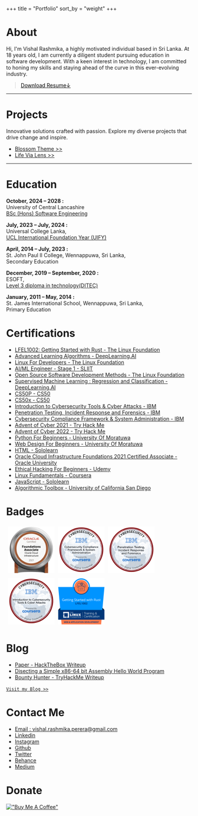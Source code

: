 +++
title = "Portfolio"
sort_by = "weight"
+++

# About
Hi, I'm Vishal Rashmika, a highly motivated individual based in Sri Lanka. At 18 years old, I am currently a diligent student pursuing education in software development. With a keen interest in technology, I am committed to honing my skills and staying ahead of the curve in this ever-evolving industry.

<!-- >[Download Resume &#x2193;](./resume.pdf) -->
> <a href="./VishalRashmika-CV.pdf" target="_blank" style="color:black;">Download Resume&#x2193;</a>
---

# Projects
Innovative solutions crafted with passion. Explore my diverse projects that drive change and inspire.

- [Blossom Theme >>](/blossomtheme)
- [Life Via Lens >>](/lifevialens)

---

# Education
**October, 2024 – 2028 :**<br>
University of Central Lancashire<br>
<a href="https://www.uclan.ac.uk/undergraduate/courses/software-engineering-bsc" target="_blank">BSc (Hons) Software Engineering</a>

**July, 2023 – July, 2024 :**<br>
Universal College Lanka,<br>
<a href="https://ucl.lk/programs/ucl-international-foundation-year/" target="_blank">UCL International Foundation Year (UIFY)</a>

**April, 2014 – July, 2023 :**<br>
St. John Paul II College, Wennappuwa, Sri Lanka,<br>
Secondary Education

**December, 2019 – September, 2020 :**<br>
ESOFT,<br>
<a href="./DiTec.pdf" target="_blank">Level 3 diploma in technology(DITEC)</a>
<!-- <a href="">[Diploma in technology(DITEC)](./DiTec.pdf)</a> -->

**January, 2011 – May, 2014 :**<br>
St. James International School, Wennappuwa, Sri Lanka,<br>
Primary Education

# Certifications
- <a href="https://trainingportal.linuxfoundation.org/learn/certificates/getting-started-with-rust-lfel1002?id=c0926af9-5118-44de-9375-2044853067aa" target="_blank">LFEL1002: Getting Started with Rust - The Linux Foundation</a>
- <a href="https://coursera.org/share/e38ff1e359cd20001a949f7e9baefde8" target="_blank">Advanced Learning Algorithms - DeepLearning.AI</a>
- <a href="https://coursera.org/verify/XQVFDJLAUZPQ" target="_blank">Linux For Developers - The Linux Foundation</a>
- <a href="https://code.sliit.org/certificates/fuyex8cgdu" target="_blank">AI/ML Engineer - Stage 1 - SLIIT</a>
- <a href="https://coursera.org/share/4a66565cf0325131533bb3d3f0d78437" target="_blank">Open Source Software Development Methods - The Linux Foundation</a>
- <a href="https://coursera.org/verify/PA3Z2UNXPZ7W/" target="_blank">Supervised Machine Learning : Regression and Classification - DeepLearning.AI</a>
- <a href="https://cs50.harvard.edu/certificates/4bbc4f6a-7e94-47cb-9acb-bae4689f60fa" target="_blank">CS50P - CS50</a>
- <a href="https://certificates.cs50.io/f2ca3ee3-1b32-4e3f-8f43-0154c6043ea6.pdf?size=letter" target="_blank">CS50x - CS50</a>
- <a href="https://www.coursera.org/verify/5G6TXRN8PK6N" target="_blank">Introduction to Cybersecurity Tools & Cyber Attacks - IBM</a>
- <a href="https://coursera.org/share/8e92b515c8080bcb1a50f2f1907dd5c5" target="_blank">Penetration Testing, Incident Response and Forensics - IBM</a>
- <a href="https://coursera.org/share/9daeecd4f6cc886b752866b77fb403c4" target="_blank">Cybersecurity Compliance Framework & System Administration - IBM</a>
- <a href="https://i.imgur.com/vBCNWR9.png" target="_blank">Advent of Cyber 2021 - Try Hack Me</a>
- <a href="https://i.imgur.com/PhY0dBU.png" target="_blank">Advent of Cyber 2022 - Try Hack Me</a>
- <a href="./umo-python-for-beginners.pdf" target="_blank">Python For Beginners - University Of Moratuwa</a>
- <a href="./umo-web-design-for-beginners.pdf" target="_blank">Web Design For Beginners - University Of Moratuwa</a>
- <a href="https://www.sololearn.com/Certificate/1014-24690347/jpg/" target="_blank">HTML - Sololearn</a>
- <a href="./oracle-certificate.pdf" target="_blank">Oracle Cloud Infrastructure Foundations 2021 Certified Associate - Oracle University</a>
- <a href="https://udemy-certificate.s3.amazonaws.com/pdf/UC-ae1fc27f-77fb-4593-80aa-01682523fce2.pdf" target="_blank">Ethical Hacking For Beginners - Udemy</a>
- <a href="https://coursera.org/share/20551d9bdc2e40943396dce48dac026e" target="_blank">Linux Fundamentals - Coursera</a>
- <a href="https://www.sololearn.com/Certificate/CT-7UBLMJEN/pdf" target="_blank">JavaScript - Sololearn</a>
- <a href="https://coursera.org/share/27bc3ace6f3757c8ea618482bae5095e" target="_blank">Algorithmic Toolbox - University of California San Diego</a>

# Badges
 <div class="row" style="clear:both;display:table;">
  <div class="column" style="float: left;width: 25%;padding:5px;">
    <a href="https://catalog-education.oracle.com/pls/certview/sharebadge?id=CD85047A266BFDD5355A385B4EDDA1055C0A2EBA284B808E831E4F66D4882AFC" target="_blank"><img src="./oci.png" alt="Snow" style="width:150px"></a>
  </div>
  <div class="column" style="float: left;width:25%;padding:5px;">
    <a href="https://www.credly.com/badges/6d1b5eb5-5424-449d-849e-73d93e499b21/public_url" target="_blank"><img src="./cybersec-compliance.png" alt="badge" style="width:150px"></a>
  </div>
  <div class="column" style="float: left;width:25%;padding:5px;">
    <a href="https://www.credly.com/badges/42f87a4e-910e-45b8-9f4d-da3e934152ab/public_url" target="_blank"><img src="./pentesting.png" alt="badge" style="width:150px"></a>
  </div>
  <div class="column" style="float: left;width:25%;padding:5px;">
    <a href="https://www.credly.com/badges/697440ab-581e-4b61-9af0-e6f70b7a0485/public_url" target="_blank"><img src="./intro-to-cybersec.png" alt="badge" style="width:150px"></a>
  </div>
  <div class="column" style="float: left;width:25%;padding:5px;">
    <a href="https://www.credly.com/badges/586cb87e-504a-4ee0-a234-3d2f9ede582b/public_urlss" target="_blank"><img src="./lfel-1002.png" alt="badge" style="width:150px"></a>
  </div>
</div> 

# Blog
- [Paper - HackTheBox Writeup](https://blog.vishalrashmika.com/posts/paper/)
- [Disecting a Simple x86-64 bit Assembly Hello World Program](https://blog.vishalrashmika.com/posts/breaking-down-asm-helloworld/)
- [Bounty Hunter - TryHackMe Writeup](https://blog.vishalrashmika.com/posts/bounty-hunter/)

[`Visit my Blog >>`](https://blog.vishalrashmika.com)

# Contact Me
- <a href="mailto:vishal.rashmika.perera@gmail.com">Email : vishal.rashmika.perera@gmail.com</a>
- <a href="https://www.linkedin.com/in/vishalrashmika/" target="_blank">Linkedin</a>
- <a href="https://www.instagram.com/j.m.v.r.p/" target="_blank">Instagram</a>
- <a href="https://github.com/VishalRashmika" target="_blank">Github</a>
- <a href="https://twitter.com/Vishal_Rashmika" target="_blank">Twitter</a>
- <a href="https://behance.net/vishalrashmika" target="_blank">Behance</a>
- <a href="https://medium.com/@VishalRashmika" target="_blank">Medium</a>
<!-- - <a href="https://web.facebook.com/jmvishalrashmika/" target="_blank">Facebook</a> -->
<!-- - <a href="https://stackoverflow.com/users/18637594/vishalrashmika" target="_blank">Stackoverflow</a> -->
<!-- - public key -->
# Donate
[!["Buy Me A Coffee"](https://www.buymeacoffee.com/assets/img/custom_images/orange_img.png)](https://www.buymeacoffee.com/vishalrashmika/)<br>
<!-- [BTX](https://sth)<br>
[monero](https://sth)<br> -->

